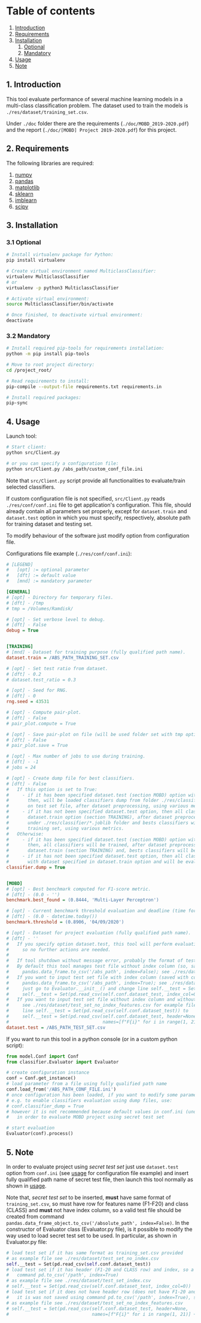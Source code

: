 # Table of contents

1. [Introduction](#introduction)
2. [Requirements](#requirements)
3. [Installation](#installation)
    1. [Optional](#installation-optional)
    2. [Mandatory](#installation-mandatory)
4. [Usage](#usage)
5. [Note](#note)



## 1. Introduction <a name="introduction"></a>

This tool evaluate performance of several machine learning models in a multi-class classification problem.
The dataset used to train the models is `./res/dataset/training_set.csv`.

Under `./doc` folder there are the requirements (`./doc/MOBD_2019-2020.pdf`) and the report (`./doc/[MOBD] Project 2019-2020.pdf`) for this project.

## 2. Requirements <a name="requirements"></a>

The following libraries are required:
1. [numpy](https://numpy.org/)
2. [pandas](https://pandas.pydata.org/)
3. [matplotlib](https://matplotlib.org/)
4. [sklearn](https://scikit-learn.org/stable/index.html)
5. [imblearn](https://pypi.org/project/imblearn/)
6. [scipy](https://www.scipy.org/)

## 3. Installation <a name="installation"></a>

### 3.1 Optional <a name="installation-optional"></a>

```bash
# Install virtualenv package for Python:
pip install virtualenv

# Create virtual environment named MulticlassClassifier:
virtualenv MulticlassClassifier
# or
virtualenv -p python3 MulticlassClassifier

# Activate virtual environment:
source MulticlassClassifier/bin/activate

# Once finished, to deactivate virtual environment:
deactivate
```

### 3.2 Mandatory <a name="installation-mandatory"></a>

```bash
# Install required pip-tools for requirements installation:
python -m pip install pip-tools

# Move to root project directory:
cd /project_root/

# Read requirements to install:
pip-compile --output-file requirements.txt requirements.in

# Install required packages:
pip-sync
```

## 4. Usage <a name="usage"></a>

Launch tool:

```bash
# Start client:
python src/Client.py

# or you can specify a configuration file:
python src/Client.py /abs_path/custom_conf_file.ini
```

Note that `src/Client.py` script provide all functionalities to evaluate/train selected classifiers.

If custom configuration file is not specified, `src/Client.py` reads `./res/conf/conf.ini` file to get application's configuration.
This file, should already contain all parameters set properly, except for `dataset.train` and `dataset.test` option in which
you must specify, respectively, absolute path for training dataset and testing set.

To modify behaviour of the software just modify option from configuration file.  

Configurations file example (`./res/conf/conf.ini`):
```ini
# [LEGEND]
#   [opt] := optional parameter
#   [dft] := default value
#   [mnd] := mandatory parameter

[GENERAL]
# [opt] - Directory for temporary files.
# [dft] - /tmp
# tmp = /Volumes/Ramdisk/

# [opt] - Set verbose level to debug.
# [dft] - False
debug = True


[TRAINING]
# [mnd] - Dataset for training purpose (fully qualified path name).
dataset.train = /ABS_PATH_TRAINING_SET.csv

# [opt] - Set test ratio from dataset.
# [dft] - 0.2
# dataset.test_ratio = 0.3

# [opt] - Seed for RNG.
# [dft] - 0
rng.seed = 43531

# [opt] - Compute pair-plot.
# [dft] - False
# pair_plot.compute = True

# [opt] - Save pair-plot on file (will be used folder set with tmp option, see GENERAL section).
# [dft] - False
# pair_plot.save = True

# [opt] - Max number of jobs to use during training.
# [dft] - -1
# jobs = 24

# [opt] - Create dump file for best classifiers.
# [dft] - False
#   If this option is set to True:
#     - if it has been specified dataset.test (section MOBD) option with fully qualified path of test set (for MOBD project evaluation)
#       then, will be loaded classifiers dump from folder ./res/classifier/*.joblib and all classifiers will be evaluated
#       on test set file, after dataset preprocessing, using various metrics;
#     - if it has not been specified dataset.test option, then all classifiers will be trained with dataset specified in
#       dataset.train option (section TRAINING), after dataset preprocessing, a dump of bests classifiers will be saved
#       under ./res/classifier/*.joblib folder and bests classifiers will be evaluated on test set created from
#       training set, using various metrics.
#   Otherwise:
#     - if it has been specified dataset.test (section MOBD) option with fully qualified path of test set (for MOBD project evaluation)
#       then, all classifiers will be trained, after dataset preprocessing, using file specified with option
#       dataset.train (section TRAINING) and, bests classifiers will be evaluated on test set file, using various metrics;
#     - if it has not been specified dataset.test option, then all classifiers will be trained, after dataset preprocessing, 
#       with dataset specified in dataset.train option and will be evaluated on test set created from training set, using various metrics.
classifier.dump = True


[MOBD]
# [opt] - Best benchmark computed for F1-score metric.
# [dft] - (0.0 - '')
benchmark.best_found = (0.8444, 'Multi-Layer Perceptron')

# [opt] - Current benchmark threshold evaluation and deadline (time format: dd/mm/yyyy).
# [dft] - (0.0 - datetime.today())
benchmark.threshold = (0.8906, '04/09/2020')

# [opt] - Dataset for project evaluation (fully qualified path name).
# [dft] - ''
#   If you specify option dataset.test, this tool will perform evaluation on specified test set file once launched,
#     so no further actions are needed.
#
#   If tool shutdown without message error, probably the format of test set file is wrong.
#   By default this tool manages test file without index column (so, saved with command
#     pandas.data_frame.to_csv('/abs_path', index=False); see ./res/dataset/test_set_no_index.csv for example file).
#   If you want to input test set file with index column (saved with command
#     pandas.data_frame.to_csv('/abs_path', index=True); see ./res/dataset/test_set_index.csv for example file)
#     just go to Evaluator.__init__() and change line self.__test = Set(pd.read_csv(self.conf.dataset_test)) to
#     self.__test = Set(pd.read_csv(self.conf.dataset_test, index_col=0)).
#   If you want to input test set file without index column and without header row (does not have F1-20 and CLASS row;
#     see ./res/dataset/test_set_no_index_features.csv for example file), just go to Evaluator.__init__() and change
#     line self.__test = Set(pd.read_csv(self.conf.dataset_test)) to
#     self.__test = Set(pd.read_csv(self.conf.dataset_test, header=None,
#                                   names=[f"F{i}" for i in range(1, 21)] + ["CLASS"]))
dataset.test = /ABS_PATH_TEST_SET.csv
```

If you want to run this tool in a python console (or in a custom python script):
```python
from model.Conf import Conf
from classifier.Evaluator import Evaluator

# create configuration instance
conf = Conf.get_instance()
# load parameter from a file using fully qualified path name
conf.load_from('/ABS_PATH_CONF_FILE.ini')
# once configuration has been loaded, if you want to modify some parameter, there are many getters/setters
# e.g. to enable classifiers evaluation using dump files, use:
# conf.classifier_dump = True
# however it is not recommended because default values in conf.ini (under ./res/conf/) should be fine 
#   in order to evaluate MOBD project using secret test set

# start evaluation
Evaluator(conf).process()
```

## 5. Note <a name="note"></a>

In order to evaluate project using *secret test set* just use `dataset.test` option from `conf.ini` (see [usage](#usage) for configuration file example) and
insert fully qualified path name of secret test file, then launch this tool normally as shown in [usage](#usage).

Note that, *secret test set* to be inserted, **must** have same format of `training_set.csv`, so must have row for features name (F1-F20) and class (CLASS)
and **must** not have index column, so a valid test file should be created from command `pandas.data_frame_object.to_csv('/absolute_path', index=False)`.
In the constructor of Evaluator class (Evaluator.py file), is it possible to modify the way used to load secret test set to be used.
In particular, as shown in Evaluator.py file:
```python
# load test set if it has same format as training_set.csv provided
# as example file see ./res/dataset/test_set_no_index.csv
self.__test = Set(pd.read_csv(self.conf.dataset_test))
# load test set if it has header (F1-20 and CLASS row) and index, so a test test saved using
#   command pd.to_csv('/path', index=True)
# as example file see ./res/dataset/test_set_index.csv
# self.__test = Set(pd.read_csv(self.conf.dataset_test, index_col=0))
# load test set if it does not have header row (does not have F1-20 and CLASS row) and
#   it is was not saved using command pd.to_csv('/path', index=True), so it has not index
# as example file see ./res/dataset/test_set_no_index_features.csv
# self.__test = Set(pd.read_csv(self.conf.dataset_test, header=None,
#                               names=[f"F{i}" for i in range(1, 21)] + ["CLASS"]))
```